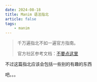 ```yaml
---
date: 2024-08-18
title: Manim 语法指北
article: false
tags:
    - manim
---
```


> 千万遍指北不如一遍官方指南。
> 
> 官方社区参考文档：[不要点这里](https://docs.manim.community/en/stable/)

不过这篇指北应该会包括一些别的有趣的东西

吧。。。
